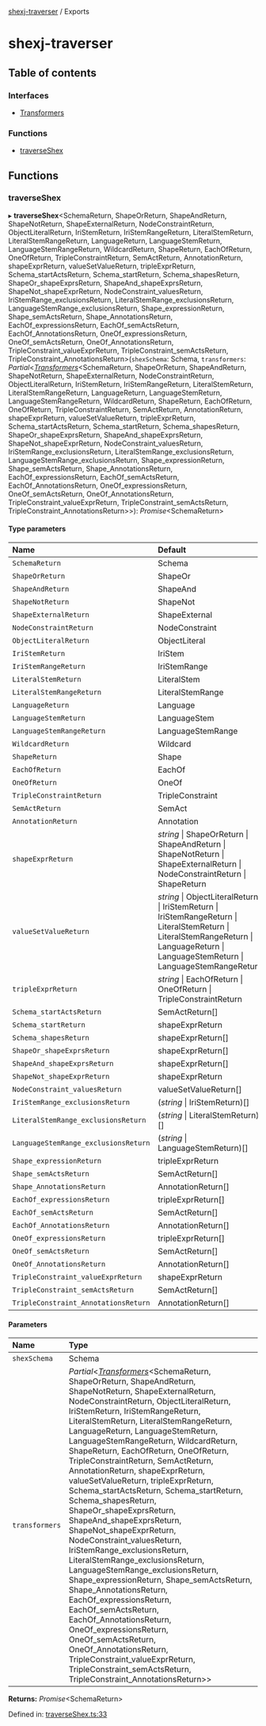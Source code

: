 [shexj-traverser](README.md) / Exports

# shexj-traverser

## Table of contents

### Interfaces

- [Transformers](interfaces/transformers.md)

### Functions

- [traverseShex](modules.md#traverseshex)

## Functions

### traverseShex

▸ **traverseShex**<SchemaReturn, ShapeOrReturn, ShapeAndReturn, ShapeNotReturn, ShapeExternalReturn, NodeConstraintReturn, ObjectLiteralReturn, IriStemReturn, IriStemRangeReturn, LiteralStemReturn, LiteralStemRangeReturn, LanguageReturn, LanguageStemReturn, LanguageStemRangeReturn, WildcardReturn, ShapeReturn, EachOfReturn, OneOfReturn, TripleConstraintReturn, SemActReturn, AnnotationReturn, shapeExprReturn, valueSetValueReturn, tripleExprReturn, Schema_startActsReturn, Schema_startReturn, Schema_shapesReturn, ShapeOr_shapeExprsReturn, ShapeAnd_shapeExprsReturn, ShapeNot_shapeExprReturn, NodeConstraint_valuesReturn, IriStemRange_exclusionsReturn, LiteralStemRange_exclusionsReturn, LanguageStemRange_exclusionsReturn, Shape_expressionReturn, Shape_semActsReturn, Shape_AnnotationsReturn, EachOf_expressionsReturn, EachOf_semActsReturn, EachOf_AnnotationsReturn, OneOf_expressionsReturn, OneOf_semActsReturn, OneOf_AnnotationsReturn, TripleConstraint_valueExprReturn, TripleConstraint_semActsReturn, TripleConstraint_AnnotationsReturn\>(`shexSchema`: Schema, `transformers`: *Partial*<[*Transformers*](interfaces/transformers.md)<SchemaReturn, ShapeOrReturn, ShapeAndReturn, ShapeNotReturn, ShapeExternalReturn, NodeConstraintReturn, ObjectLiteralReturn, IriStemReturn, IriStemRangeReturn, LiteralStemReturn, LiteralStemRangeReturn, LanguageReturn, LanguageStemReturn, LanguageStemRangeReturn, WildcardReturn, ShapeReturn, EachOfReturn, OneOfReturn, TripleConstraintReturn, SemActReturn, AnnotationReturn, shapeExprReturn, valueSetValueReturn, tripleExprReturn, Schema\_startActsReturn, Schema\_startReturn, Schema\_shapesReturn, ShapeOr\_shapeExprsReturn, ShapeAnd\_shapeExprsReturn, ShapeNot\_shapeExprReturn, NodeConstraint\_valuesReturn, IriStemRange\_exclusionsReturn, LiteralStemRange\_exclusionsReturn, LanguageStemRange\_exclusionsReturn, Shape\_expressionReturn, Shape\_semActsReturn, Shape\_AnnotationsReturn, EachOf\_expressionsReturn, EachOf\_semActsReturn, EachOf\_AnnotationsReturn, OneOf\_expressionsReturn, OneOf\_semActsReturn, OneOf\_AnnotationsReturn, TripleConstraint\_valueExprReturn, TripleConstraint\_semActsReturn, TripleConstraint\_AnnotationsReturn\>\>): *Promise*<SchemaReturn\>

#### Type parameters

| Name | Default |
| :------ | :------ |
| `SchemaReturn` | Schema |
| `ShapeOrReturn` | ShapeOr |
| `ShapeAndReturn` | ShapeAnd |
| `ShapeNotReturn` | ShapeNot |
| `ShapeExternalReturn` | ShapeExternal |
| `NodeConstraintReturn` | NodeConstraint |
| `ObjectLiteralReturn` | ObjectLiteral |
| `IriStemReturn` | IriStem |
| `IriStemRangeReturn` | IriStemRange |
| `LiteralStemReturn` | LiteralStem |
| `LiteralStemRangeReturn` | LiteralStemRange |
| `LanguageReturn` | Language |
| `LanguageStemReturn` | LanguageStem |
| `LanguageStemRangeReturn` | LanguageStemRange |
| `WildcardReturn` | Wildcard |
| `ShapeReturn` | Shape |
| `EachOfReturn` | EachOf |
| `OneOfReturn` | OneOf |
| `TripleConstraintReturn` | TripleConstraint |
| `SemActReturn` | SemAct |
| `AnnotationReturn` | Annotation |
| `shapeExprReturn` | *string* \| ShapeOrReturn \| ShapeAndReturn \| ShapeNotReturn \| ShapeExternalReturn \| NodeConstraintReturn \| ShapeReturn |
| `valueSetValueReturn` | *string* \| ObjectLiteralReturn \| IriStemReturn \| IriStemRangeReturn \| LiteralStemReturn \| LiteralStemRangeReturn \| LanguageReturn \| LanguageStemReturn \| LanguageStemRangeReturn |
| `tripleExprReturn` | *string* \| EachOfReturn \| OneOfReturn \| TripleConstraintReturn |
| `Schema_startActsReturn` | SemActReturn[] |
| `Schema_startReturn` | shapeExprReturn |
| `Schema_shapesReturn` | shapeExprReturn[] |
| `ShapeOr_shapeExprsReturn` | shapeExprReturn[] |
| `ShapeAnd_shapeExprsReturn` | shapeExprReturn[] |
| `ShapeNot_shapeExprReturn` | shapeExprReturn |
| `NodeConstraint_valuesReturn` | valueSetValueReturn[] |
| `IriStemRange_exclusionsReturn` | (*string* \| IriStemReturn)[] |
| `LiteralStemRange_exclusionsReturn` | (*string* \| LiteralStemReturn)[] |
| `LanguageStemRange_exclusionsReturn` | (*string* \| LanguageStemReturn)[] |
| `Shape_expressionReturn` | tripleExprReturn |
| `Shape_semActsReturn` | SemActReturn[] |
| `Shape_AnnotationsReturn` | AnnotationReturn[] |
| `EachOf_expressionsReturn` | tripleExprReturn[] |
| `EachOf_semActsReturn` | SemActReturn[] |
| `EachOf_AnnotationsReturn` | AnnotationReturn[] |
| `OneOf_expressionsReturn` | tripleExprReturn[] |
| `OneOf_semActsReturn` | SemActReturn[] |
| `OneOf_AnnotationsReturn` | AnnotationReturn[] |
| `TripleConstraint_valueExprReturn` | shapeExprReturn |
| `TripleConstraint_semActsReturn` | SemActReturn[] |
| `TripleConstraint_AnnotationsReturn` | AnnotationReturn[] |

#### Parameters

| Name | Type |
| :------ | :------ |
| `shexSchema` | Schema |
| `transformers` | *Partial*<[*Transformers*](interfaces/transformers.md)<SchemaReturn, ShapeOrReturn, ShapeAndReturn, ShapeNotReturn, ShapeExternalReturn, NodeConstraintReturn, ObjectLiteralReturn, IriStemReturn, IriStemRangeReturn, LiteralStemReturn, LiteralStemRangeReturn, LanguageReturn, LanguageStemReturn, LanguageStemRangeReturn, WildcardReturn, ShapeReturn, EachOfReturn, OneOfReturn, TripleConstraintReturn, SemActReturn, AnnotationReturn, shapeExprReturn, valueSetValueReturn, tripleExprReturn, Schema\_startActsReturn, Schema\_startReturn, Schema\_shapesReturn, ShapeOr\_shapeExprsReturn, ShapeAnd\_shapeExprsReturn, ShapeNot\_shapeExprReturn, NodeConstraint\_valuesReturn, IriStemRange\_exclusionsReturn, LiteralStemRange\_exclusionsReturn, LanguageStemRange\_exclusionsReturn, Shape\_expressionReturn, Shape\_semActsReturn, Shape\_AnnotationsReturn, EachOf\_expressionsReturn, EachOf\_semActsReturn, EachOf\_AnnotationsReturn, OneOf\_expressionsReturn, OneOf\_semActsReturn, OneOf\_AnnotationsReturn, TripleConstraint\_valueExprReturn, TripleConstraint\_semActsReturn, TripleConstraint\_AnnotationsReturn\>\> |

**Returns:** *Promise*<SchemaReturn\>

Defined in: [traverseShex.ts:33](https://github.com/o-development/shexj-traverser/blob/9d521f3/lib/traverseShex.ts#L33)
